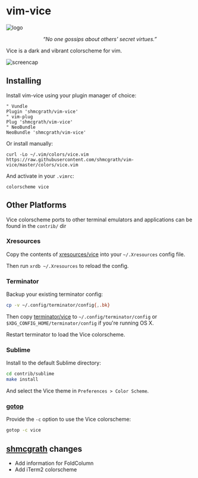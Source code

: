 # vim-vice
![logo][logo]
<p align="center"><i>“No one gossips about others' secret virtues.”</i></p>

Vice is a dark and vibrant colorscheme for vim.

![screencap][screencap]

## Installing

Install vim-vice using your plugin manager of choice:
```
" Vundle
Plugin 'shmcgrath/vim-vice'
" vim-plug
Plug 'shmcgrath/vim-vice'
" NeoBundle
NeoBundle 'shmcgrath/vim-vice'
```

Or install manually:
```
curl -Lo ~/.vim/colors/vice.vim https://raw.githubusercontent.com/shmcgrath/vim-vice/master/colors/vice.vim
```

And activate in your `.vimrc`:
```
colorscheme vice
```

## Other Platforms

Vice colorscheme ports to other terminal emulators and applications can be found in the `contrib/` dir

### Xresources

Copy the contents of [xresources/vice](xresources/vice) into your `~/.Xresources` config file.

Then run `xrdb ~/.Xresources` to reload the config.

### Terminator

Backup your existing terminator config:
```bash
cp -v ~/.config/terminator/config{,.bk}
```

Then copy [terminator/vice](terminator/vice) to `~/.config/terminator/config` or `$XDG_CONFIG_HOME/terminator/config` if you're running OS X.

Restart terminator to load the Vice colorscheme.

### Sublime

Install to the default Sublime directory:

```bash
cd contrib/sublime
make install
```

And select the Vice theme in `Preferences > Color Scheme`.

### [gotop](https://github.com/cjbassi/gotop)

Provide the `-c` option to use the Vice colorscheme:
```bash
gotop -c vice
```

[logo]: http://i.imgur.com/HWvyN7M.png "vice"
[screencap]: http://i.imgur.com/WPRvqy4.png "vice"

## [shmcgrath](https://github.com/shmcgrath/vim-vice) changes
- Add information for FoldColumn
- Add iTerm2 colorscheme
